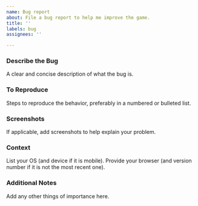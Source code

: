 ```yaml
---
name: Bug report
about: File a bug report to help me improve the game.
title: ''
labels: bug
assignees: ''

---
```


### Describe the Bug

A clear and concise description of what the bug is.

### To Reproduce

Steps to reproduce the behavior, preferably in a numbered or bulleted list.

### Screenshots

If applicable, add screenshots to help explain your problem.

### Context

List your OS (and device if it is mobile).
Provide your browser (and version number if it is not the most recent one).

### Additional Notes

Add any other things of importance here.
